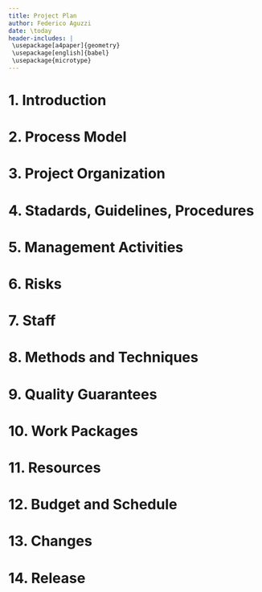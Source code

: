 ```yaml
---
title: Project Plan
author: Federico Aguzzi
date: \today
header-includes: |
 \usepackage[a4paper]{geometry}
 \usepackage[english]{babel}
 \usepackage{microtype}
---
```


# 1. Introduction

# 2. Process Model

# 3. Project Organization

# 4. Stadards, Guidelines, Procedures

# 5. Management Activities

# 6. Risks

# 7. Staff

# 8. Methods and Techniques

# 9. Quality Guarantees

# 10. Work Packages

# 11. Resources

# 12. Budget and Schedule

# 13. Changes

# 14. Release

